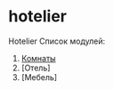 # hotelier
Hotelier
Список модулей:
<MD>
1. [Комнаты](/rooms/README.md "Энциклопедия про web-dev")
2. [Отель]
3. [Мебель]
